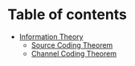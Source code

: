 # Table of contents

* [Information Theory](study/information_theory)
  * [Source Coding Theorem](study/information_theory/source_coding_theorem.md)
  * [Channel Coding Theorem](study/information_theory/channel_coding_theorem.md)